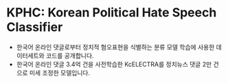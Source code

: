 # KPHC: Korean Political Hate Speech Classifier

* 한국어 온라인 댓글로부터 정치적 혐오표현을 식별하는 분류 모델 학습에 사용한 데이터세트와 코드를 공개합니다.
* 한국어 온라인 댓글 3.4억 건을 사전학습한 KcELECTRA를 정치뉴스 댓글 2만 건으로 미세 조정한 모델입니다.

